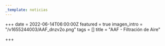 ```yaml
---
_template: noticias
---
```






+++
date = 2022-06-14T06:00:00Z
featured = true
imagen_intro = "/v1655244003/AAF_dnzv2o.png"
tags = []
title = "AAF - Filtración de Aire"

+++
